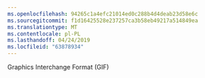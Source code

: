 ```yaml
---
ms.openlocfilehash: 94265c1a4efc21014ed0c288b4d4deab23d58e6c
ms.sourcegitcommit: f1d16425528e237257ca3b58eb49217a514849ea
ms.translationtype: MT
ms.contentlocale: pl-PL
ms.lasthandoff: 04/24/2019
ms.locfileid: "63878934"
---
```

Graphics Interchange Format (GIF)
